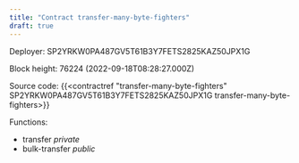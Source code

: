 ```yaml
---
title: "Contract transfer-many-byte-fighters"
draft: true
---
```

Deployer: SP2YRKW0PA487GV5T61B3Y7FETS2825KAZ50JPX1G


 



Block height: 76224 (2022-09-18T08:28:27.000Z)

Source code: {{<contractref "transfer-many-byte-fighters" SP2YRKW0PA487GV5T61B3Y7FETS2825KAZ50JPX1G transfer-many-byte-fighters>}}

Functions:

* transfer _private_
* bulk-transfer _public_
